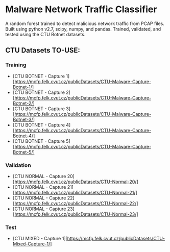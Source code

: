 # Malware Network Traffic Classifier
A random forest trained to detect malicious network traffic from PCAP files. Built using python v2.7, scipy, numpy, and pandas. Trained, validated, and tested using the CTU Botnet datasets.

## CTU Datasets TO-USE:
### Training
- [CTU BOTNET - Capture 1][https://mcfp.felk.cvut.cz/publicDatasets/CTU-Malware-Capture-Botnet-1/]
- [CTU BOTNET - Capture 2][https://mcfp.felk.cvut.cz/publicDatasets/CTU-Malware-Capture-Botnet-2/]
- [CTU BOTNET - Capture 3][https://mcfp.felk.cvut.cz/publicDatasets/CTU-Malware-Capture-Botnet-3/]
- [CTU BOTNET - Capture 4][https://mcfp.felk.cvut.cz/publicDatasets/CTU-Malware-Capture-Botnet-4/]
- [CTU BOTNET - Capture 5][https://mcfp.felk.cvut.cz/publicDatasets/CTU-Malware-Capture-Botnet-5/]
### Validation
- [CTU NORMAL - Capture 20][https://mcfp.felk.cvut.cz/publicDatasets/CTU-Normal-20/]
- [CTU NORMAL - Capture 21][https://mcfp.felk.cvut.cz/publicDatasets/CTU-Normal-21/]
- [CTU NORMAL - Capture 22][https://mcfp.felk.cvut.cz/publicDatasets/CTU-Normal-22/]
- [CTU NORMAL - Capture 23][https://mcfp.felk.cvut.cz/publicDatasets/CTU-Normal-23/]
### Test
- [CTU MIXED - Capture 1][https://mcfp.felk.cvut.cz/publicDatasets/CTU-Mixed-Capture-1/]